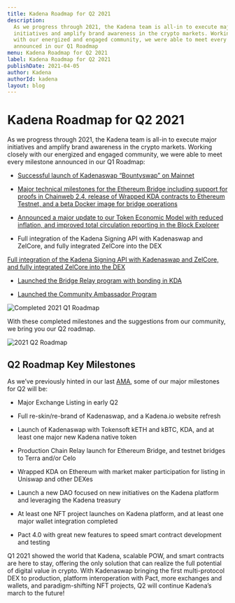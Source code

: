 ```yaml
---
title: Kadena Roadmap for Q2 2021
description:
  As we progress through 2021, the Kadena team is all-in to execute major
  initiatives and amplify brand awareness in the crypto markets. Working closely
  with our energized and engaged community, we were able to meet every milestone
  announced in our Q1 Roadmap
menu: Kadena Roadmap for Q2 2021
label: Kadena Roadmap for Q2 2021
publishDate: 2021-04-05
author: Kadena
authorId: kadena
layout: blog
---
```


# Kadena Roadmap for Q2 2021

As we progress through 2021, the Kadena team is all-in to execute major
initiatives and amplify brand awareness in the crypto markets. Working closely
with our energized and engaged community, we were able to meet every milestone
announced in our Q1 Roadmap:

- [Successful launch of Kadenaswap “Bountyswap” on Mainnet](./introducing-kadenaswap-bountyswap-live-beta-2021-02-02)

- [Major technical milestones for the Ethereum Bridge including support for proofs in Chainweb 2.4, release of Wrapped KDA contracts to Ethereum Testnet, and a beta Docker image for bridge operations](./tokensoft-wrapped-kadenaswap-the-future-of-digital-value-2021-03-04)

- [Announced a major update to our Token Economic Model with reduced inflation, and improved total circulation reporting in the Block Explorer](./update-to-the-kadena-token-economic-model-2021-01-29)

- Full integration of the Kadena Signing API with Kadenaswap and ZelCore, and
  fully integrated ZelCore into the DEX

[Full integration of the Kadena Signing API with Kadenaswap and ZelCore, and fully integrated ZelCore into the DEX](https://twitter.com/kadena_io/status/1357107070839980039)

- [Launched the Bridge Relay program with bonding in KDA](./announcing-the-kadena-chain-relay-2021-03-25)

- [Launched the Community Ambassador Program](./kadena-ambassador-program-launch-2021-02-23)

![Completed 2021 Q1 Roadmap](/assets/blog/1_ny6aXcPgfAPCQ6JijZWuuQ.webp)

With these completed milestones and the suggestions from our community, we bring
you our Q2 roadmap.

![2021 Q2 Roadmap](/assets/blog/1_i4xgZOR0JhPFozvPtWDUYw.webp)

## Q2 Roadmap Key Milestones

As we’ve previously hinted in our last
[AMA](./kadena-telegram-ama-with-stuart-popejoy-2021-03-29), some of our major
milestones for Q2 will be:

- Major Exchange Listing in early Q2

- Full re-skin/re-brand of Kadenaswap, and a Kadena.io website refresh

- Launch of Kadenaswap with Tokensoft kETH and kBTC, KDA, and at least one major
  new Kadena native token

- Production Chain Relay launch for Ethereum Bridge, and testnet bridges to
  Terra and/or Celo

- Wrapped KDA on Ethereum with market maker participation for listing in Uniswap
  and other DEXes

- Launch a new DAO focused on new initiatives on the Kadena platform and
  leveraging the Kadena treasury

- At least one NFT project launches on Kadena platform, and at least one major
  wallet integration completed

- Pact 4.0 with great new features to speed smart contract development and
  testing

Q1 2021 showed the world that Kadena, scalable POW, and smart contracts are here
to stay, offering the only solution that can realize the full potential of
digital value in crypto. With Kadenaswap bringing the first multi-protocol DEX
to production, platform interoperation with Pact, more exchanges and wallets,
and paradigm-shifting NFT projects, Q2 will continue Kadena’s march to the
future!
